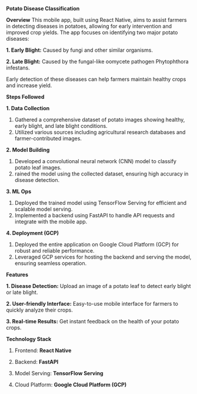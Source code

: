 **Potato Disease Classification**

**Overview**
This mobile app, built using React Native, aims to assist farmers in detecting diseases in potatoes, allowing for early intervention and improved crop yields. The app focuses on identifying two major potato diseases:

**1. Early Blight:** Caused by fungi and other similar organisms.

**2. Late Blight:** Caused by the fungal-like oomycete pathogen Phytophthora infestans.

Early detection of these diseases can help farmers maintain healthy crops and increase yield.

**Steps Followed**

**1. Data Collection**
1. Gathered a comprehensive dataset of potato images showing healthy, early blight, and late blight conditions.
2. Utilized various sources including agricultural research databases and farmer-contributed images.

**2. Model Building**
1. Developed a convolutional neural network (CNN) model to classify potato leaf images.
2. rained the model using the collected dataset, ensuring high accuracy in disease detection.

**3. ML Ops**
1. Deployed the trained model using TensorFlow Serving for efficient and scalable model serving.
2. Implemented a backend using FastAPI to handle API requests and integrate with the mobile app.
   
**4. Deployment (GCP)**
1. Deployed the entire application on Google Cloud Platform (GCP) for robust and reliable performance.
2. Leveraged GCP services for hosting the backend and serving the model, ensuring seamless operation.

**Features**

**1. Disease Detection:** Upload an image of a potato leaf to detect early blight or late blight.

**2. User-friendly Interface:** Easy-to-use mobile interface for farmers to quickly analyze their crops.

**3. Real-time Results:** Get instant feedback on the health of your potato crops.

**Technology Stack**

1. Frontend: **React Native**
   
2. Backend: **FastAPI**
   
3. Model Serving: **TensorFlow Serving**
   
4. Cloud Platform: **Google Cloud Platform (GCP)**
